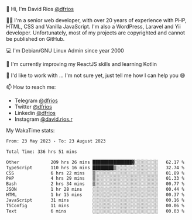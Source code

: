 👋 Hi, I'm David Rios [@dfrios](https://github.com/dfrios)

👨‍💻 I'm a senior web developer, with over 20 years of experience with PHP, HTML, CSS and Vanilla JavaScript. I'm also a WordPress, Laravel and Yii developer. Unfortunately, most of my projects are copyrighted and cannot be published on GitHub.

💻 I'm Debian/GNU Linux Admin since year 2000

🌱 I'm currently improving my ReactJS skills and learning Kotlin

💞️ I'd like to work with ... I'm not sure yet, just tell me how I can help you 😅


📫 How to reach me:
* Telegram [@dfrios](https://t.me/dfrios)
* Twitter [@dfrios](https://twitter.com/dfrios)
* Linkedin [@dfrios](https://linkedin.com/in/dfrios)
* Instagram [@david.rios.r](https://instagram.com/david.rios.r)



My WakaTime stats:
<!--START_SECTION:waka-->

```txt
From: 23 May 2023 - To: 23 August 2023

Total Time: 336 hrs 51 mins

Other            209 hrs 26 mins ███████████████▓░░░░░░░░░   62.17 %
TypeScript       110 hrs 16 mins ████████▒░░░░░░░░░░░░░░░░   32.74 %
CSS              6 hrs 22 mins   ▒░░░░░░░░░░░░░░░░░░░░░░░░   01.89 %
PHP              4 hrs 29 mins   ▒░░░░░░░░░░░░░░░░░░░░░░░░   01.33 %
Bash             2 hrs 34 mins   ▒░░░░░░░░░░░░░░░░░░░░░░░░   00.77 %
JSON             1 hr 28 mins    ░░░░░░░░░░░░░░░░░░░░░░░░░   00.44 %
HTML             1 hr 15 mins    ░░░░░░░░░░░░░░░░░░░░░░░░░   00.37 %
JavaScript       31 mins         ░░░░░░░░░░░░░░░░░░░░░░░░░   00.16 %
TSConfig         11 mins         ░░░░░░░░░░░░░░░░░░░░░░░░░   00.06 %
Text             6 mins          ░░░░░░░░░░░░░░░░░░░░░░░░░   00.03 %
```

<!--END_SECTION:waka-->
